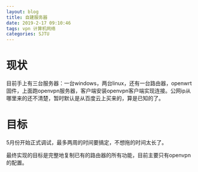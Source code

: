 ```yaml
---
layout: blog
title: 自建服务器
date: 2019-2-17 09:10:46
tags: vpn 计算机网络
categories: SJTU
---
```


# 现状

目前手上有三台服务器：一台windows，两台linux，还有一台路由器，openwrt固件，上面跑openvpn服务器，客户端安装openvpn客户端实现连接。公网ip从哪里来的还不清楚，暂时默认是从百度云上买来的，算是已知的了。

# 目标

5月份开始正式调试，最多两周的时间要搞定，不想拖的时间太长了。

最终实现的目标是完整地复制已有的路由器的所有功能，目前主要只有openvpn的配置。
